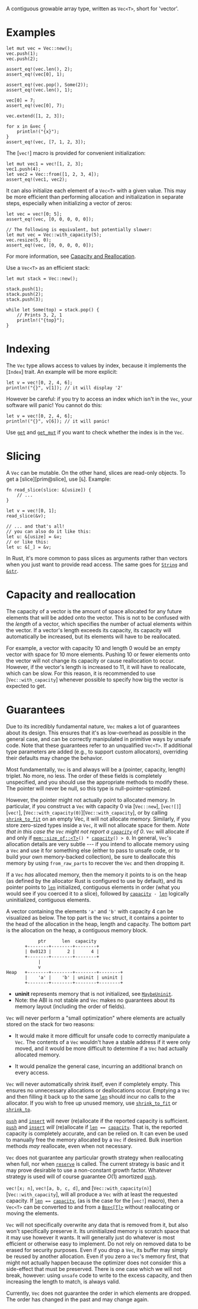 A contiguous growable array type, written as `Vec<T>`, short for 'vector'.

# Examples

```
let mut vec = Vec::new();
vec.push(1);
vec.push(2);

assert_eq!(vec.len(), 2);
assert_eq!(vec[0], 1);

assert_eq!(vec.pop(), Some(2));
assert_eq!(vec.len(), 1);

vec[0] = 7;
assert_eq!(vec[0], 7);

vec.extend([1, 2, 3]);

for x in &vec {
    println!("{x}");
}
assert_eq!(vec, [7, 1, 2, 3]);
```

The [`vec!`] macro is provided for convenient initialization:

```
let mut vec1 = vec![1, 2, 3];
vec1.push(4);
let vec2 = Vec::from([1, 2, 3, 4]);
assert_eq!(vec1, vec2);
```

It can also initialize each element of a `Vec<T>` with a given value.
This may be more efficient than performing allocation and initialization
in separate steps, especially when initializing a vector of zeros:

```
let vec = vec![0; 5];
assert_eq!(vec, [0, 0, 0, 0, 0]);

// The following is equivalent, but potentially slower:
let mut vec = Vec::with_capacity(5);
vec.resize(5, 0);
assert_eq!(vec, [0, 0, 0, 0, 0]);
```

For more information, see
[Capacity and Reallocation](#capacity-and-reallocation).

Use a `Vec<T>` as an efficient stack:

```
let mut stack = Vec::new();

stack.push(1);
stack.push(2);
stack.push(3);

while let Some(top) = stack.pop() {
    // Prints 3, 2, 1
    println!("{top}");
}
```

# Indexing

The `Vec` type allows access to values by index, because it implements the
[`Index`] trait. An example will be more explicit:

```
let v = vec![0, 2, 4, 6];
println!("{}", v[1]); // it will display '2'
```

However be careful: if you try to access an index which isn't in the `Vec`,
your software will panic! You cannot do this:

```should_panic
let v = vec![0, 2, 4, 6];
println!("{}", v[6]); // it will panic!
```

Use [`get`] and [`get_mut`] if you want to check whether the index is in
the `Vec`.

# Slicing

A `Vec` can be mutable. On the other hand, slices are read-only objects.
To get a [slice][prim@slice], use [`&`]. Example:

```
fn read_slice(slice: &[usize]) {
    // ...
}

let v = vec![0, 1];
read_slice(&v);

// ... and that's all!
// you can also do it like this:
let u: &[usize] = &v;
// or like this:
let u: &[_] = &v;
```

In Rust, it's more common to pass slices as arguments rather than vectors
when you just want to provide read access. The same goes for [`String`] and
[`&str`].

# Capacity and reallocation

The capacity of a vector is the amount of space allocated for any future
elements that will be added onto the vector. This is not to be confused with
the *length* of a vector, which specifies the number of actual elements
within the vector. If a vector's length exceeds its capacity, its capacity
will automatically be increased, but its elements will have to be
reallocated.

For example, a vector with capacity 10 and length 0 would be an empty vector
with space for 10 more elements. Pushing 10 or fewer elements onto the
vector will not change its capacity or cause reallocation to occur. However,
if the vector's length is increased to 11, it will have to reallocate, which
can be slow. For this reason, it is recommended to use [`Vec::with_capacity`]
whenever possible to specify how big the vector is expected to get.

# Guarantees

Due to its incredibly fundamental nature, `Vec` makes a lot of guarantees
about its design. This ensures that it's as low-overhead as possible in
the general case, and can be correctly manipulated in primitive ways
by unsafe code. Note that these guarantees refer to an unqualified `Vec<T>`.
If additional type parameters are added (e.g., to support custom allocators),
overriding their defaults may change the behavior.

Most fundamentally, `Vec` is and always will be a (pointer, capacity, length)
triplet. No more, no less. The order of these fields is completely
unspecified, and you should use the appropriate methods to modify these.
The pointer will never be null, so this type is null-pointer-optimized.

However, the pointer might not actually point to allocated memory. In particular,
if you construct a `Vec` with capacity 0 via [`Vec::new`], [`vec![]`][`vec!`],
[`Vec::with_capacity(0)`][`Vec::with_capacity`], or by calling [`shrink_to_fit`]
on an empty Vec, it will not allocate memory. Similarly, if you store zero-sized
types inside a `Vec`, it will not allocate space for them. *Note that in this case
the `Vec` might not report a [`capacity`] of 0*. `Vec` will allocate if and only
if <code>[mem::size_of::\<T>]\() * [capacity]\() > 0</code>. In general, `Vec`'s allocation
details are very subtle --- if you intend to allocate memory using a `Vec`
and use it for something else (either to pass to unsafe code, or to build your
own memory-backed collection), be sure to deallocate this memory by using
`from_raw_parts` to recover the `Vec` and then dropping it.

If a `Vec` *has* allocated memory, then the memory it points to is on the heap
(as defined by the allocator Rust is configured to use by default), and its
pointer points to [`len`] initialized, contiguous elements in order (what
you would see if you coerced it to a slice), followed by <code>[capacity] - [len]</code>
logically uninitialized, contiguous elements.

A vector containing the elements `'a'` and `'b'` with capacity 4 can be
visualized as below. The top part is the `Vec` struct, it contains a
pointer to the head of the allocation in the heap, length and capacity.
The bottom part is the allocation on the heap, a contiguous memory block.

```text
            ptr      len  capacity
       +--------+--------+--------+
       | 0x0123 |      2 |      4 |
       +--------+--------+--------+
            |
            v
Heap   +--------+--------+--------+--------+
       |    'a' |    'b' | uninit | uninit |
       +--------+--------+--------+--------+
```

- **uninit** represents memory that is not initialized, see [`MaybeUninit`].
- Note: the ABI is not stable and `Vec` makes no guarantees about its memory
  layout (including the order of fields).

`Vec` will never perform a "small optimization" where elements are actually
stored on the stack for two reasons:

* It would make it more difficult for unsafe code to correctly manipulate
  a `Vec`. The contents of a `Vec` wouldn't have a stable address if it were
  only moved, and it would be more difficult to determine if a `Vec` had
  actually allocated memory.

* It would penalize the general case, incurring an additional branch
  on every access.

`Vec` will never automatically shrink itself, even if completely empty. This
ensures no unnecessary allocations or deallocations occur. Emptying a `Vec`
and then filling it back up to the same [`len`] should incur no calls to
the allocator. If you wish to free up unused memory, use
[`shrink_to_fit`] or [`shrink_to`].

[`push`] and [`insert`] will never (re)allocate if the reported capacity is
sufficient. [`push`] and [`insert`] *will* (re)allocate if
<code>[len] == [capacity]</code>. That is, the reported capacity is completely
accurate, and can be relied on. It can even be used to manually free the memory
allocated by a `Vec` if desired. Bulk insertion methods *may* reallocate, even
when not necessary.

`Vec` does not guarantee any particular growth strategy when reallocating
when full, nor when [`reserve`] is called. The current strategy is basic
and it may prove desirable to use a non-constant growth factor. Whatever
strategy is used will of course guarantee *O*(1) amortized [`push`].

`vec![x; n]`, `vec![a, b, c, d]`, and
[`Vec::with_capacity(n)`][`Vec::with_capacity`], will all produce a `Vec`
with at least the requested capacity. If <code>[len] == [capacity]</code>,
(as is the case for the [`vec!`] macro), then a `Vec<T>` can be converted to
and from a [`Box<[T]>`][owned slice] without reallocating or moving the elements.

`Vec` will not specifically overwrite any data that is removed from it,
but also won't specifically preserve it. Its uninitialized memory is
scratch space that it may use however it wants. It will generally just do
whatever is most efficient or otherwise easy to implement. Do not rely on
removed data to be erased for security purposes. Even if you drop a `Vec`, its
buffer may simply be reused by another allocation. Even if you zero a `Vec`'s memory
first, that might not actually happen because the optimizer does not consider
this a side-effect that must be preserved. There is one case which we will
not break, however: using `unsafe` code to write to the excess capacity,
and then increasing the length to match, is always valid.

Currently, `Vec` does not guarantee the order in which elements are dropped.
The order has changed in the past and may change again.

[`get`]: slice::get
[`get_mut`]: slice::get_mut
[`String`]: crate::string::String
[`&str`]: type@str
[`shrink_to_fit`]: Vec::shrink_to_fit
[`shrink_to`]: Vec::shrink_to
[capacity]: Vec::capacity
[`capacity`]: Vec::capacity
[mem::size_of::\<T>]: core::mem::size_of
[len]: Vec::len
[`len`]: Vec::len
[`push`]: Vec::push
[`insert`]: Vec::insert
[`reserve`]: Vec::reserve
[`MaybeUninit`]: core::mem::MaybeUninit
[owned slice]: Box
